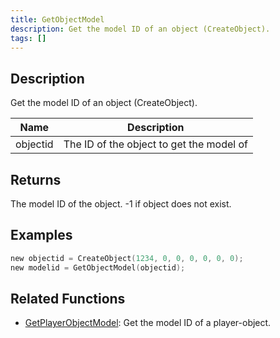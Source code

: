 ```yaml
---
title: GetObjectModel
description: Get the model ID of an object (CreateObject).
tags: []
---
```


<VersionWarn version='SA-MP 0.3.7' />

## Description

Get the model ID of an object (CreateObject).

| Name     | Description                              |
| -------- | ---------------------------------------- |
| objectid | The ID of the object to get the model of |

## Returns

The model ID of the object. -1 if object does not exist.

## Examples

```c
new objectid = CreateObject(1234, 0, 0, 0, 0, 0, 0);
new modelid = GetObjectModel(objectid);
```

## Related Functions

- [GetPlayerObjectModel](GetPlayerObjectModel): Get the model ID of a player-object.
